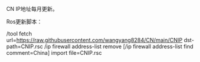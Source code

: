 CN IP地址每月更新。

Ros更新脚本：

/tool fetch url=https://raw.githubusercontent.com/wangyang8284/CN/main/CNIP dst-path=CNIP.rsc
/ip firewall address-list remove [/ip firewall address-list find comment=China]
import file=CNIP.rsc
